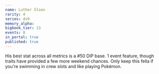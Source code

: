 ```yaml
---
name: Luther Sloan
rarity: 4
series: ds9
memory_alpha:
bigbook_tier: 13
events: 8
in_portal: true
published: true
---
```


His best stat across all metrics is a #50 DIP base. 1 event feature, though traits have provided a few more weekend chances. Only keep this fella if you're swimming in crew slots and like playing Pokémon.
